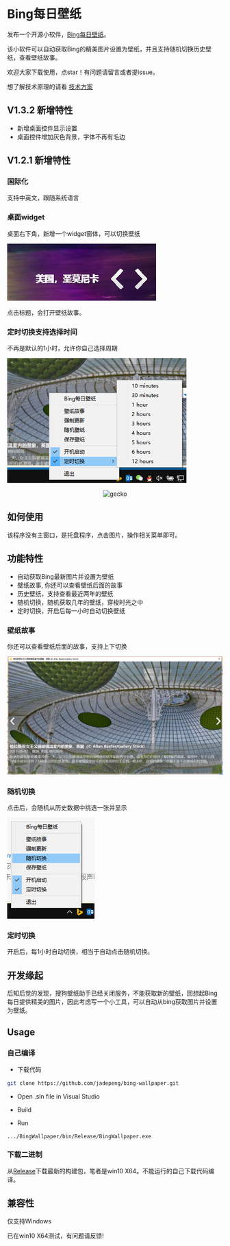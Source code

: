 # Bing每日壁纸

发布一个开源小软件，[Bing每日壁纸](https://github.com/jadepeng/bing-wallpaper)。

该小软件可以自动获取Bing的精美图片设置为壁纸，并且支持随机切换历史壁纸，查看壁纸故事。

欢迎大家下载使用，点star！有问题请留言或者提issue。

想了解技术原理的请看 [技术方案](./技术方案.md)

## V1.3.2 新增特性

- 新增桌面控件显示设置
- 桌面控件增加灰色背景，字体不再有毛边

## V1.2.1 新增特性

### 国际化

支持中英文，跟随系统语言

### 桌面widget

桌面右下角，新增一个widget窗体，可以切换壁纸

![桌面widget](https://www.github.com/jadepeng/blogpic/raw/master/pic/21/1534851591284.png)

点击标题，会打开壁纸故事。

### 定时切换支持选择时间

不再是默认的1小时，允许你自己选择周期

![定时切换支持选择时间](https://www.github.com/jadepeng/blogpic/raw/master/pic/21/1534851696908.png)

<p align="center">
  <img src="https://github.com/kompiuter/bing-wallpaper/blob/master/resources/geckorain.jpg?raw=true" alt="gecko" width="728"/>
</p>


## 如何使用

该程序没有主窗口，是托盘程序，点击图片，操作相关菜单即可。


## 功能特性

- 自动获取Bing最新图片并设置为壁纸
- 壁纸故事,  你还可以查看壁纸后面的故事
- 历史壁纸，支持查看最近两年的壁纸
- 随机切换，随机获取几年的壁纸，穿梭时光之中
- 定时切换，开启后每一小时自动切换壁纸


### 壁纸故事

你还可以查看壁纸后面的故事，支持上下切换

![壁纸故事](https://www.github.com/jadepeng/blogpic/raw/master/pic/20/1534757210215.png)

### 随机切换

点击后，会随机从历史数据中挑选一张并显示

![随机切换](https://www.github.com/jadepeng/blogpic/raw/master/pic/20/1534757121712.png)


### 定时切换

开启后，每1小时自动切换，相当于自动点击随机切换。


## 开发缘起

后知后觉的发现，搜狗壁纸助手已经关闭服务，不能获取新的壁纸，回想起Bing每日提供精美的图片，因此考虑写一个小工具，可以自动从bing获取图片并设置为壁纸。

## Usage

### 自己编译

 - 下载代码

```bash
git clone https://github.com/jadepeng/bing-wallpaper.git

````

 - Open .sln file in Visual Studio

 - Build

 - Run

```
.../BingWallpaper/bin/Release/BingWallpaper.exe
```

### 下载二进制

从[Release](https://github.com/jadepeng/bing-wallpaper/releases)下载最新的构建包，笔者是win10 X64。不能运行的自己下载代码编译。

## 兼容性

仅支持Windows

已在win10 X64测试，有问题请反馈!
